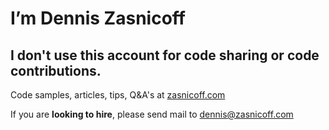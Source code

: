 # I’m Dennis Zasnicoff
## I don't use this account for code sharing or code contributions.

Code samples, articles, tips, Q&A's at [zasnicoff.com](https://zasnicoff.com)

If you are **looking to hire**, please send mail to dennis@zasnicoff.com

